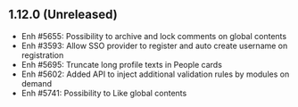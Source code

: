 1.12.0 (Unreleased)
-------------------
- Enh #5655: Possibility to archive and lock comments on global contents
- Enh #3593: Allow SSO provider to register and auto create username on registration 
- Enh #5695: Truncate long profile texts in People cards
- Enh #5602: Added API to inject additional validation rules by modules on demand
- Enh #5741: Possibility to Like global contents
